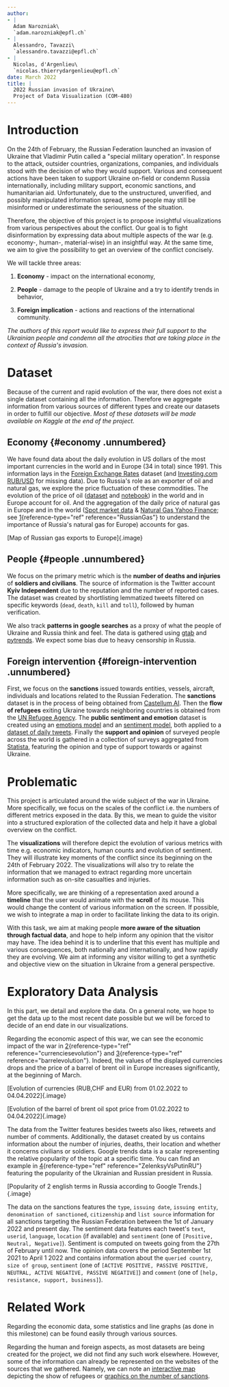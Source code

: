 ```yaml
---
author:
- |
  Adam Narozniak\
  `adam.narozniak@epfl.ch`
- |
  Alessandro, Tavazzi\
  `alessandro.tavazzi@epfl.ch`
- |
  Nicolas, d'Argenlieu\
  `nicolas.thierrydargenlieu@epfl.ch`
date: March 2022
title: |
  2022 Russian invasion of Ukraine\
  Project of Data Visualization (COM-480)
---
```


# Introduction

On the 24th of February, the Russian Federation launched an invasion of
Ukraine that Vladimir Putin called a \"special military operation\". In
response to the attack, outsider countries, organizations, companies,
and individuals stood with the decision of who they would support.
Various and consequent actions have been taken to support Ukraine
on-field or condemn Russia internationally, including military support,
economic sanctions, and humanitarian aid. Unfortunately, due to the
unstructured, unverified, and possibly manipulated information spread,
some people may still be misinformed or underestimate the seriousness of
the situation.

Therefore, the objective of this project is to propose insightful
visualizations from various perspectives about the conflict. Our goal is
to fight disinformation by expressing data about multiple aspects of the
war (e.g. economy-, human-, material-wise) in an insightful way. At the
same time, we aim to give the possibility to get an overview of the
conflict concisely.

We will tackle three areas:

1.  **Economy** - impact on the international economy,

2.  **People** - damage to the people of Ukraine and a try to identify
    trends in behavior,

3.  **Foreign implication** - actions and reactions of the international
    community.

*The authors of this report would like to express their full support to
the Ukrainian people and condemn all the atrocities that are taking
place in the context of Russia's invasion.*

# Dataset

Because of the current and rapid evolution of the war, there does not
exist a single dataset containing all the information. Therefore we
aggregate information from various sources of different types and create
our datasets in order to fulfill our objective. *Most of these datasets
will be made available on Kaggle at the end of the project.*

## Economy {#economy .unnumbered}

We have found data about the daily evolution in US dollars of the most
important currencies in the world and in Europe (34 in total) since
1991. This information lays in the [Foreign Exchange
Rates](https://data.humdata.org/dataset/ecb-fx-rates?force_layout=desktop)
dataset (and [Investing.com
RUB/USD](https://fr.investing.com/currencies/rub-usd-historical-data)
for missing data). Due to Russia's role as an exporter of oil and
natural gas, we explore the price fluctuation of these commodities. The
evolution of the price of oil
([dataset](https://www.kaggle.com/datasets/mabusalah/brent-oil-prices)
and
[notebook](https://medium.com/pursuitnotes/python-based-oil-gas-price-analysis-1fe5e10a23b0))
in the world and in Europe account for oil. And the aggregation of the
daily price of natural gas in Europe and in the world ([Spot market
data](https://www.powernext.com/spot-market-data) & [Natural Gas Yahoo
Finance](https://finance.yahoo.com/quote/NG%3DF/history?p=NG%3DF); see
[1](#RussianGas){reference-type="ref" reference="RussianGas"} to
understand the importance of Russia's natural gas for Europe) accounts
for gas.

[Map of Russian gas exports to Europe]{.image}

## People {#people .unnumbered}

We focus on the primary metric which is the **number of deaths and
injuries** of **soldiers and civilians**. The source of information is
the Twitter account **Kyiv Independent** due to the reputation and the
number of reported cases. The dataset was created by shortlisting
lemmatized tweets filtered on specific keywords (`dead`, `death`, `kill`
and `toll`), followed by human verification.

We also track **patterns in google searches** as a proxy of what the
people of Ukraine and Russia think and feel. The data is gathered using
[gtab](https://github.com/epfl-dlab/GoogleTrendsAnchorBank) and
[pytrends](https://github.com/GeneralMills/pytrends). We expect some
bias due to heavy censorship in Russia.

## Foreign intervention {#foreign-intervention .unnumbered}

First, we focus on the **sanctions** issued towards entities, vessels,
aircraft, individuals and locations related to the Russian Federation.
The **sanctions** dataset is in the process of being obtained from
[Castellum AI](https://www.castellum.ai/). Then the **flow of refugees**
exiting Ukraine towards neighboring countries is obtained from the [UN
Refugee Agency](https://data2.unhcr.org/en/situations/ukraine). The
**public sentiment and emotion** dataset is created using an [emotions
model](https://huggingface.co/j-hartmann/emotion-english-distilroberta-base)
and an [sentiment
model](https://huggingface.co/cardiffnlp/twitter-xlm-roberta-base-sentiment),
both applied to a [dataset of daily
tweets](https://www.kaggle.com/datasets/bwandowando/ukraine-russian-crisis-twitter-dataset-1-2-m-rows).
Finally the **support and opinion** of surveyed people across the world
is gathered in a collection of surveys aggregated from
[Statista](https://www.statista.com/), featuring the opinion and type of
support towards or against Ukraine.

# Problematic

This project is articulated around the wide subject of the war in
Ukraine. More specifically, we focus on the scales of the conflict i.e.
the numbers of different metrics exposed in the data. By this, we mean
to guide the visitor into a structured exploration of the collected data
and help it have a global overview on the conflict.

The **visualizations** will therefore depict the evolution of various
metrics with time e.g. economic indicators, human counts and evolution
of sentiment. They will illustrate key moments of the conflict since its
beginning on the 24th of February 2022. The visualizations will also try
to relate the information that we managed to extract regarding more
uncertain information such as on-site casualties and injuries.

More specifically, we are thinking of a representation axed around a
**timeline** that the user would animate with the **scroll** of its
mouse. This would change the content of various information on the
screen. If possible, we wish to integrate a map in order to facilitate
linking the data to its origin.

With this task, we aim at making people **more aware of the situation
through factual data**, and hope to help inform any opinion that the
visitor may have. The idea behind it is to underline that this event has
multiple and various consequences, both nationally and internationally,
and how rapidly they are evolving. We aim at informing any visitor
willing to get a synthetic and objective view on the situation in
Ukraine from a general perspective.

# Exploratory Data Analysis

In this part, we detail and explore the data. On a general note, we hope
to get the data up to the most recent date possible but we will be
forced to decide of an end date in our visualizations.

Regarding the economic aspect of this war, we can see the economic
impact of the war in [2](#currenciesevolution){reference-type="ref"
reference="currenciesevolution"} and
[3](#barrelevolution){reference-type="ref" reference="barrelevolution"}.
Indeed, the values of the displayed currencies drops and the price of a
barrel of brent oil in Europe increases significantly, at the beginning
of March.

[Evolution of currencies (RUB,CHF and EUR) from 01.02.2022 to
04.04.2022]{.image}

[Evolution of the barrel of brent oil spot price from 01.02.2022 to
04.04.2022]{.image}

The data from the Twitter features besides tweets also likes, retweets
and number of comments. Additionally, the dataset created by us contains
information about the number of injuries, deaths, their location and
whether it concerns civilians or soldiers. Google trends data is a
scalar representing the relative popularity of the topic at a specific
time. You can find an example in
[4](#ZelenksyVsPutinRU){reference-type="ref"
reference="ZelenksyVsPutinRU"} featuring the popularity of the Ukrainian
and Russian president in Russia.

[Popularity of 2 english terms in Russia according to Google
Trends.]{.image}

The data on the sanctions features the `type`, `issuing date`,
`issuing entity`, `denomination of sanctioned`, `citizenship` and
`list source` information for all sanctions targeting the Russian
Federation between the 1st of January 2022 and present day. The
sentiment data features each tweet's `text`, `userid`, `language`,
`location` (if available) and `sentiment` (one of
`[Positive, Neutral, Negative]`). Sentiment is computed on tweets going
from the 27th of February until now. The opinion data covers the period
September 1st 2021 to April 1 2022 and contains information about the
`queried country`, `size of group`, `sentiment` (one of
`[ACTIVE POSITIVE, PASSIVE POSITIVE, NEUTRAL, ACTIVE NEGATIVE, PASSIVE NEGATIVE]`)
and `comment` (one of `[help, resistance, support, business]`).

# Related Work

Regarding the economic data, some statistics and line graphs (as done in
this milestone) can be found easily through various sources.

Regarding the human and foreign aspects, as most datasets are being
created for the project, we did not find any such work elsewhere.
However, some of the information can already be represented on the
websites of the sources that we gathered. Namely, we can note an
[interactive map](https://data2.unhcr.org/en/situations/ukraine)
depicting the show of refugees or [graphics on the number of
sanctions](https://www.instagram.com/p/Ca0xDkCtDjM/?utm_source=ig_web_copy_link).
